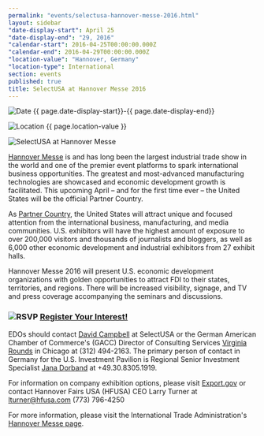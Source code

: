 ```yaml
---
permalink: "events/selectusa-hannover-messe-2016.html"
layout: sidebar
"date-display-start": April 25
"date-display-end": "29, 2016"
"calendar-start": 2016-04-25T00:00:00.000Z
"calendar-end": 2016-04-29T00:00:00.000Z
"location-value": "Hannover, Germany"
"location-type": International
section: events
published: true
title: SelectUSA at Hannover Messe 2016
---
```




![Date](https://google.github.io/material-design-icons/action/svg/design/ic_event_24px.svg "Date") {{ page.date-display-start}}-{{ page.date-display-end}}

![Location](http://google.github.io/material-design-icons/social/svg/design/ic_location_city_24px.svg "Location") {{ page.location-value }}

![SelectUSA at Hannover Messe]({{site.baseurl}}/images/HM16Banner_white.jpg)

[Hannover Messe](http://www.hannovermesse.de/home) is and has long been the largest industrial trade show in the world and one of the premier event platforms to spark international business opportunities. The greatest and most-advanced manufacturing technologies are showcased and economic development growth is facilitated. This upcoming April – and for the first time ever – the United States will be the official Partner Country.

As [Partner Country](http://www.hannovermesse.de/en/program/partner-country/), the United States will attract unique and focused attention from the international business, manufacturing, and media communities. U.S. exhibitors will have the highest amount of exposure to over 200,000 visitors and thousands of journalists and bloggers, as well as 6,000 other economic development and industrial exhibitors from 27 exhibit halls.

Hannover Messe 2016 will present U.S. economic development organizations with golden opportunities to attract FDI to their states, territories, and regions. There will be increased visibility, signage, and TV and press coverage accompanying the seminars and discussions. 

### ![RSVP](https://google.github.io/material-design-icons/content/svg/design/ic_send_24px.svg "RSVP") [Register Your Interest!](http://www.export.gov/pennsylvania/pittsburgh/hm16interestregistration/index.asp)


EDOs should contact [David Campbell](mailto:david.campbell@trade.gov) at SelectUSA or the German American Chamber of Commerce's (GACC) Director of Consulting Services [Virginia Rounds](mailto:rounds@gaccmidwest.org) in Chicago at (312) 494-2163. The primary person of contact in Germany for the U.S. Investment Pavilion is Regional Senior Investment Specialist [Jana Dorband](mailto:Jana.Dorband@trade.gov) at +49.30.8305.1919.

For information on company exhibition options, please visit [Export.gov](http://www.export.gov/germany/TradeShowsEvents/FeaturedGermanTradeShows/hannoverfair/index.asp) or contact Hannover Fairs USA (HFUSA) CEO Larry Turner at [lturner@hfusa.com](mailto:lturner@hfusa.com?Subject=Hannover%20Messe%202016%20company%20exhibitor%20registration) (773) 796-4250 

For more information, please visit the International Trade Administration's [Hannover Messe page](http://trade.gov/events/hannovermesse/).

